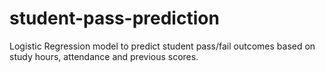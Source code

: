 # student-pass-prediction
Logistic Regression model to predict student pass/fail outcomes based on study hours, attendance and previous scores.
